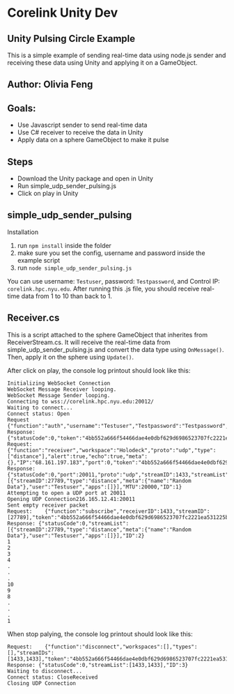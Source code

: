 # Corelink Unity Dev



## Unity Pulsing Circle Example

This is a simple example of sending real-time data using node.js sender and receiving these data using Unity and applying it on a GameObject.

## Author: Olivia Feng

## Goals:
- Use Javascript sender to send real-time data
- Use C# receiver to receive the data in Unity
- Apply data on a sphere GameObject to make it pulse

## Steps
- Download the Unity package and open in Unity
- Run simple_udp_sender_pulsing.js
- Click on play in Unity

## simple_udp_sender_pulsing
Installation

1) run `npm install` inside the folder
2) make sure you set the config, username and password inside the example script
3) run `node simple_udp_sender_pulsing.js`

You can use username: `Testuser`, password: `Testpassword`, and Control IP: `corelink.hpc.nyu.edu`. After running this .js file, you should receive real-time data from 1 to 10 than back to 1.

## Receiver.cs

This is a script attached to the sphere GameObject that inherites from ReceiverStream.cs. It will receive the real-time data from simple_udp_sender_pulsing.js and convert the data type using `OnMessage()`. Then, apply it on the sphere using `Update()`.

After click on play, the console log printout should look like this:
```
Initializing WebSocket Connection
WebSocket Message Receiver looping.
WebSocket Message Sender looping.
Connecting to wss://corelink.hpc.nyu.edu:20012/
Waiting to connect...
Connect status: Open
Request     {"function":"auth","username":"Testuser","Testpassword":"Testpassword","ID":0}
Response: {"statusCode":0,"token":"4bb552a666f54466dae4e0dbf629d6986523707fc2221ea531225bcf815c5b29","IP":"68.161.197.183","ID":0}
Request:	{"function":"receiver","workspace":"Holodeck","proto":"udp","type":["distance"],"alert":true,"echo":true,"meta":{},"IP":"68.161.197.183","port":0,"token":"4bb552a666f54466dae4e0dbf629d6986523707fc2221ea531225bcf815c5b29","ID":1}
Response: {"statusCode":0,"port":20011,"proto":"udp","streamID":1433,"streamList":[{"streamID":27789,"type":"distance","meta":{"name":"Random Data"},"user":"Testuser","apps":[]}],"MTU":20000,"ID":1}
Attempting to open a UDP port at 20011
Opening UDP Connection216.165.12.41:20011
Sent empty receiver packet
Request:	{"function":"subscribe","receiverID":1433,"streamID":[27789],"token":"4bb552a666f54466dae4e0dbf629d6986523707fc2221ea531225bcf815c5b29","ID":2}
Response: {"statusCode":0,"streamList":[{"streamID":27789,"type":"distance","meta":{"name":"Random Data"},"user":"Testuser","apps":[]}],"ID":2}
1
2
3
4
.
.
.
10
9
8
.
.
.
1
```

When stop palying, the console log printout should look like this:
```
Request:	{"function":"disconnect","workspaces":[],"types":[],"streamIDs":[1433,1433],"token":"4bb552a666f54466dae4e0dbf629d6986523707fc2221ea531225bcf815c5b29","ID":3}
Response: {"statusCode":0,"streamList":[1433,1433],"ID":3}
Waiting to disconnect...
Connect status: CloseReceived
Closing UDP Connection
```
